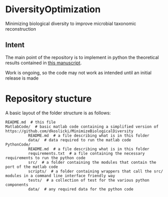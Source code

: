 # DiversityOptimization
Minimizing biological diversity to improve microbial taxonomic reconstruction

## Intent
The main point of the repository is to implement in python the theoretical results contained in [this manuscript](https://www.biorxiv.org/content/10.1101/2020.01.23.916924v1).

Work is ongoing, so the code may not work as intended until an initial release is made

# Repository stucture
A basic layout of the folder structure is as follows:
```
README.md  # this file
MatlabCode/  # basic matlab code containing a simplified version of https://github.com/dkoslicki/MinimizeBiologicalDiversity
          README.md  # a file describing what is in this folder
          data/  # data required to run the matlab code
PythonCode/
          README.md  # a file describing what is in this folder
          requirements.txt  # a file containing the necessary requirements to run the python code
          src/  # a folder containing the modules that contain the port of the matlab code
          scripts/  # a folder containing wrappers that call the src/ modules in a command line interface friendly way
          tests/  # a collection of test for the various python components
          data/  # any required data for the python code
```
